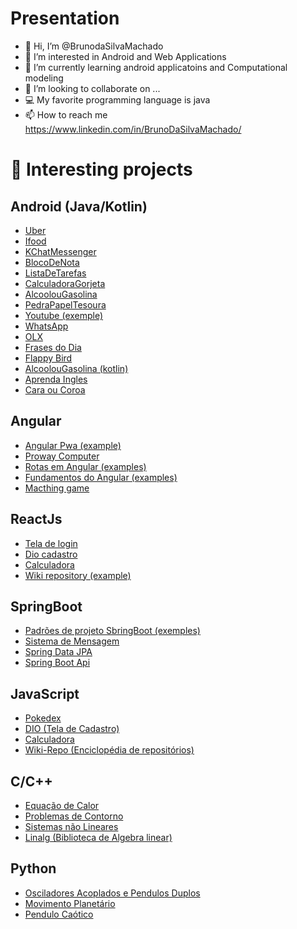 # Presentation

- 👋 Hi, I’m @BrunodaSilvaMachado
- 👀 I’m interested in Android and Web Applications
- 🌱 I’m currently learning android applicatoins and Computational modeling
- 💞️ I’m looking to collaborate on ...
- 💻 My favorite programming language is java
- 📫 How to reach me https://www.linkedin.com/in/BrunoDaSilvaMachado/

<!---
BrunodaSilvaMachado/BrunodaSilvaMachado is a ✨ special ✨ repository because its `README.md` (this file) appears on your GitHub profile.
You can click the Preview link to take a look at your changes.
--->

# 📓 Interesting projects

## Android (Java/Kotlin)

* [Uber](https://github.com/BrunodaSilvaMachado/Uber)
* [Ifood](https://github.com/BrunodaSilvaMachado/Ifood)
* [KChatMessenger](https://github.com/BrunodaSilvaMachado/KChatMessenger)
* [BlocoDeNota](https://github.com/BrunodaSilvaMachado/BlocoDeNota)
* [ListaDeTarefas](https://github.com/BrunodaSilvaMachado/App10ListaDeTarefas)
* [CalculadoraGorjeta](https://github.com/BrunodaSilvaMachado/App5CalculadoraGorjeta)
* [AlcoolouGasolina](https://github.com/BrunodaSilvaMachado/App4AlcoolouGasolina)
* [PedraPapelTesoura](https://github.com/BrunodaSilvaMachado/PedraPapelTesoura)
* [Youtube (exemple)](https://github.com/BrunodaSilvaMachado/Youtube)
* [WhatsApp](https://github.com/BrunodaSilvaMachado/WhatsApp)
* [OLX](https://github.com/BrunodaSilvaMachado/OLX)
* [Frases do Dia](https://github.com/BrunodaSilvaMachado/Frasesdodiaprojeto)
* [Flappy Bird](https://github.com/BrunodaSilvaMachado/FlappyBird)
* [AlcoolouGasolina (kotlin)](https://github.com/BrunodaSilvaMachado/AppAlcoolouGasolina)
* [Aprenda Ingles](https://github.com/BrunodaSilvaMachado/App8AprendaIngles)
* [Cara ou Coroa](https://github.com/BrunodaSilvaMachado/CaraouCoroa)
## Angular

* [Angular Pwa (example)](https://github.com/BrunodaSilvaMachado/angular-pwa)
* [Proway Computer](https://github.com/BrunodaSilvaMachado/proway-computer)
* [Rotas em Angular (examples)](https://github.com/BrunodaSilvaMachado/roteamento)
* [Fundamentos do Angular (examples)](https://github.com/BrunodaSilvaMachado/fundamentos-angular)
* [Macthing game](https://github.com/BrunodaSilvaMachado/dragndrop-matching-game)

## ReactJs
* [Tela de login](https://github.com/BrunodaSilvaMachado/tela-login)
* [Dio cadastro](https://github.com/BrunodaSilvaMachado/dio-cadastro)
* [Calculadora](https://github.com/BrunodaSilvaMachado/calculadora)
* [Wiki repository (example)](https://github.com/BrunodaSilvaMachado/wiki-repo)
## SpringBoot
* [Padrões de projeto SbringBoot (exemples)](https://github.com/BrunodaSilvaMachado/lab-padroes-projeto-spring-boot)
* [Sistema de Mensagem](https://github.com/BrunodaSilvaMachado/sistema-mensagem)
* [Spring Data JPA](https://github.com/BrunodaSilvaMachado/spring_data_jpa)
* [Spring Boot Api](https://github.com/BrunodaSilvaMachado/Spring-Boot-Api)

## JavaScript
* [Pokedex](https://github.com/BrunodaSilvaMachado/js-developer-pokedex)
* [DIO (Tela de Cadastro)](https://github.com/BrunodaSilvaMachado/dio-cadastro)
* [Calculadora](https://github.com/BrunodaSilvaMachado/calculadora)
* [Wiki-Repo (Enciclopédia de repositórios)](https://github.com/BrunodaSilvaMachado/wiki-repo)

## C/C++
* [Equação de Calor](https://github.com/BrunodaSilvaMachado/ProjetoFinalHPC)
* [Problemas de Contorno](https://github.com/BrunodaSilvaMachado/problemas_contorno)
* [Sistemas não Lineares](https://github.com/BrunodaSilvaMachado/tarefa6)
* [Linalg (Biblioteca de Algebra linear)](https://github.com/BrunodaSilvaMachado/Linalg)

## Python
* [Osciladores Acoplados e Pendulos Duplos](https://github.com/BrunodaSilvaMachado/projetofinal)
* [Movimento Planetário](https://github.com/BrunodaSilvaMachado/Gravitacao)
* [Pendulo Caótico](https://github.com/BrunodaSilvaMachado/Animacao)

